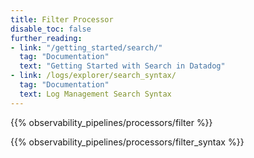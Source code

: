 ```yaml
---
title: Filter Processor
disable_toc: false
further_reading:
- link: "/getting_started/search/"
  tag: "Documentation"
  text: "Getting Started with Search in Datadog"
- link: /logs/explorer/search_syntax/
  tag: "Documentation"
  text: Log Management Search Syntax
---
```


{{% observability_pipelines/processors/filter %}}

{{% observability_pipelines/processors/filter_syntax %}}